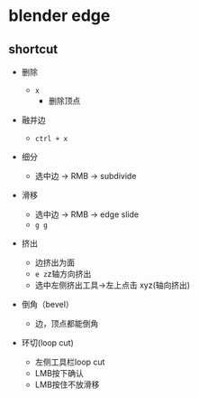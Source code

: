 # blender edge

## shortcut
+ 删除
    + `x`
        + 删除顶点

+ 融并边
    + `ctrl + x`

+ 细分
    + 选中边 -> RMB -> subdivide

+ 滑移
    + 选中边 -> RMB -> edge slide
    + `g g`

+ 挤出
    + 边挤出为面
    + `e z`z轴方向挤出
    + 选中左侧挤出工具->左上点击 xyz(轴向挤出)

+ 倒角（bevel）
    + 边，顶点都能倒角

+ 环切(loop cut)
    + 左侧工具栏loop cut
    + LMB按下确认
    + LMB按住不放滑移